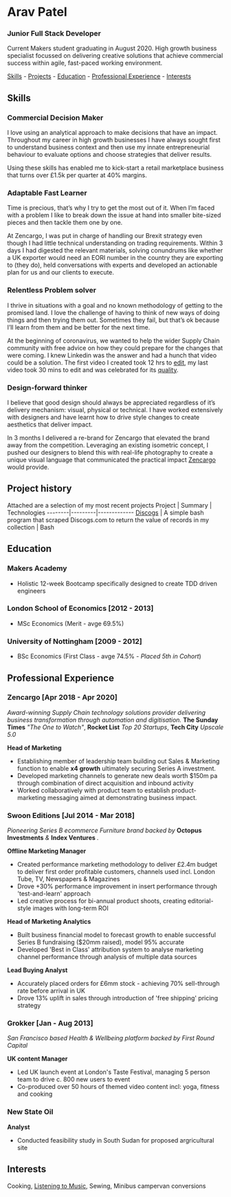 # Arav Patel
### Junior Full Stack Developer 
Current Makers student graduating in August 2020. High growth business specialist focussed on delivering creative solutions that achieve commercial success within agile, fast-paced working environment.

[Skills](https://github.com/aravzpatel/CV/new/master#skills) - [Projects](https://github.com/aravzpatel/CV/new/master#project-history) - [Education](https://github.com/aravzpatel/CV/new/master#education) - [Professional Experience](https://github.com/aravzpatel/CV/new/master#professional-experience) - [Interests](https://github.com/aravzpatel/CV/new/master#interests)

## Skills

### Commercial Decision Maker 
I love using an analytical approach to make decisions that have an impact. Throughout my career in high growth businesses I have always sought first to understand business context and then use my innate entrepreneurial behaviour to evaluate options and choose strategies that deliver results.

Using these skills has enabled me to kick-start a retail marketplace business that turns over £1.5k per quarter at 40% margins.

### Adaptable Fast Learner
Time is precious, that’s why I try to get the most out of it. When I’m faced with a problem I like to break down the issue at hand into smaller bite-sized pieces and then tackle them one by one. 

At Zencargo, I was put in charge of handling our Brexit strategy even though I had little technical understanding on trading requirements. Within 3 days I had digested the relevant materials, solving conundrums like whether a UK exporter would need an EORI number in the country they are exporting to (they do), held conversations with experts and developed an actionable plan for us and our clients to execute.

### Relentless Problem solver
I thrive in situations with a goal and no known methodology of getting to the promised land. I love the challenge of having to think of new ways of doing things and then trying them out. Sometimes they fail, but that’s ok because I’ll learn from them and be better for the next time. 

At the beginning of coronavirus, we wanted to help the wider Supply Chain community with free advice on how they could prepare for the changes that were coming. I knew Linkedin was the answer and had a hunch that video could be a solution. The first video I created took 12 hrs to [edit](https://www.youtube.com/watch?v=UD_LRyxsV0s), my last video took 30 mins to edit and was celebrated for its [quality](https://www.linkedin.com/feed/update/urn:li:activity:6635923922141405184).

### Design-forward thinker
I believe that good design should always be appreciated regardless of it’s delivery mechanism: visual, physical or technical. I have worked extensively with designers and have learnt how to drive style changes to create aesthetics that deliver impact.

In 3 months I delivered a re-brand for Zencargo that elevated the brand away from the competition. Leveraging an existing isometric concept, I pushed our designers to blend this with real-life photography to create a unique visual language that communicated the practical impact [Zencargo](https://www.zencargo.com/) would provide. 

## Project history

Attached are a selection of my most recent projects
Project | Summary | Technologies
--------|---------|-------------
[Discogs](https://github.com/aravzpatel/record_collector) | A simple bash program that scraped Discogs.com to return the value of records in my collection | Bash


## Education
### Makers Academy
* Holistic 12-week Bootcamp specifically designed to create TDD driven engineers

### London School of Economics [2012 - 2013]
* MSc Economics (Merit - avge 69.5%)

### University of Nottingham [2009 - 2012]
* BSc Economics (First Class - avge 74.5% - _Placed 5th in Cohort_)

## Professional Experience
### Zencargo [Apr 2018 - Apr 2020]
*Award-winning Supply Chain technology solutions provider delivering business transformation through automation and digitisation.* **The Sunday Times** *"The One to Watch"*, **Rocket List** *Top 20 Startups*, **Tech City** *Upscale 5.0*

**Head of Marketing**
- Establishing member of leadership team building out Sales & Marketing function to enable **x4 growth** ultimately securing Series A investment.
- Developed marketing channels to generate new deals worth $150m pa through combination of direct acquisition and inbound activity
- Worked collaboratively with product team to establish product-marketing messaging aimed at demonstrating business impact.

### Swoon Editions [Jul 2014 - Mar 2018]
*Pioneering Series B ecommerce Furniture brand backed by* **Octopus Investments** *&* **Index Ventures** *.*

**Offline Marketing Manager**
- Created performance marketing methodology to deliver £2.4m budget to deliver first order profitable customers, channels used incl. London Tube, TV, Newspapers & Magazines
- Drove +30% performance improvement in insert performance through 'test-and-learn' approach
- Led creative process for bi-annual product shoots, creating editorial-style images with long-term ROI 

**Head of Marketing Analytics**
- Built business financial model to forecast growth to enable successful Series B fundraising ($20mm raised), model 95% accurate
- Developed 'Best in Class' attribution system to analyse marketing channel performance through analysis of multiple data sources

**Lead Buying Analyst**
- Accurately placed orders for £6mm stock - achieving 70% sell-through rate before arrival in UK
- Drove 13% uplift in sales through introduction of 'free shipping' pricing strategy

### Grokker [Jan - Aug 2013]
*San Francisco based Health & Wellbeing platform backed by First Round Capital*

**UK content Manager**
- Led UK launch event at London's Taste Festival, managing 5 person team to drive c. 800 new users to event
- Co-produced over 50 hours of themed video content incl: yoga, fitness and cooking

### New State Oil
**Analyst**
- Conducted feasibility study in South Sudan for proposed argricultural site

## Interests
Cooking, [Listening to Music](https://open.spotify.com/playlist/4jyH5WK69ppVYlgSkYz6ix?si=18sWWRTnTjmRgzHpyzD99Q), Sewing, Minibus campervan conversions
